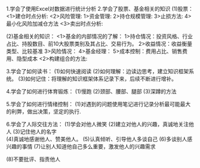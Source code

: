 1.学会了使用Excel对数据进行统计分析
2.学会了股票、基金相关的知识
(1)股票：
  <1>建仓时点分析:
  <2>风险管理:
    1>资金管理:
    2>持仓规模管理:
    3>止损方法:
    4>最小化风险加减仓方法
  <3>卖出时点分析:
  
(2)基金相关的知识：
  <1>基金的内部情况的了解：
    1>持仓情况：投资风格、行业占比、持股数目、前10大股票类别及其占比、交易行为。
    2>收益情况：收益衡量类型、比较基准
    3>风险情况：
    4>基金经理：
    5>成本控制：费用占比、销售费用、隐型成本
  <2>构建组合的方法:  

3.学会了如何读书：
  (1)如何快速阅读
  (2)如何理解：边读边思考，建立知识框架系统。
  (3)如何记住：将理解的知识框架体系记录下来，后续不断进行增补。

4.学会了如何进行体育锻炼：
  (1)慢跑
  (2)颈部、腰部、腿部
  (3)深蹲的方法

5.学会了如何进行情绪控制：
  (1)对遇到的问题使用笔记进行记录分析最可能最大的利弊，做出决策，坚定的执行.

6.学会了人际交往方法：
  (1)学会对他人微笑
  (2)建立对他人的兴趣，真诚地关注他人
  (3)记住他人的名字  
  (4)真诚地感谢他人、赞美他人。
  (5)认真倾听、引导他人多谈自己
  (6)多谈别人感兴趣的事情
  (7)让别人知道他自己多么重要，激发他人的兴趣需求

  (8)不要批评、指责他人

  
  

